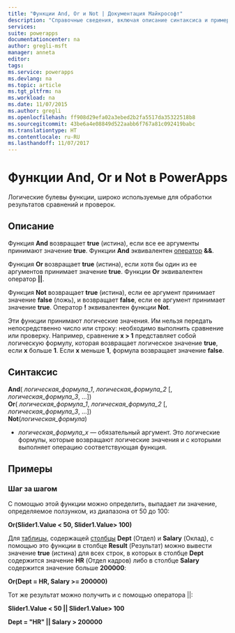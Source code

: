 ```yaml
---
title: "Функции And, Or и Not | Документация Майкрософт"
description: "Справочные сведения, включая описание синтаксиса и примеры, относительно функций And, Or и Not в PowerApps"
services: 
suite: powerapps
documentationcenter: na
author: gregli-msft
manager: anneta
editor: 
tags: 
ms.service: powerapps
ms.devlang: na
ms.topic: article
ms.tgt_pltfrm: na
ms.workload: na
ms.date: 11/07/2015
ms.author: gregli
ms.openlocfilehash: ff908d29efa02a3ebed2b2fa5517da35322518b8
ms.sourcegitcommit: 43be6a4e08849d522aabb6f767a81c092419babc
ms.translationtype: HT
ms.contentlocale: ru-RU
ms.lasthandoff: 11/07/2017
---
```

# <a name="and-or-and-not-functions-in-powerapps"></a>Функции And, Or и Not в PowerApps
Логические булевы функции, широко используемые для обработки результатов сравнений и проверок.

## <a name="description"></a>Описание
Функция **And** возвращает **true** (истина), если все ее аргументы принимают значение **true**.  Функции **And** эквивалентен [оператор](operators.md) **&&**.

Функция **Or** возвращает **true** (истина), если хотя бы один из ее аргументов принимает значение **true**.  Функции **Or** эквивалентен оператор **||**.

Функция **Not** возвращает **true** (истина), если ее аргумент принимает значение **false** (ложь), и возвращает **false**, если ее аргумент принимает значение **true**.  Оператор **!** эквивалентен функции **Not**.

Эти функции принимают логические значения. Им нельзя передать непосредственно число или строку: необходимо выполнить сравнение или проверку. Например, сравнение **x > 1** представляет собой логическую формулу, которая возвращает логическое значение **true**, если **x** больше **1**. Если **x** меньше **1**, формула возвращает значение **false**.

## <a name="syntax"></a>Синтаксис
**And**( *логическая_формула_1*, *логическая_формула_2* [, *логическая_формула_3*, ...])<br>
**Or**( *логическая_формула_1*, *логическая_формула_2* [, *логическая_формула_3*, ...])<br>
**Not**(*логическая_формула*)

* *логическая_формула_x* — обязательный аргумент.  Это логические формулы, которые возвращают логические значения и с которыми выполняет операцию соответствующая функция.

## <a name="examples"></a>Примеры
### <a name="step-by-step"></a>Шаг за шагом
С помощью этой функции можно определить, выпадает ли значение, определяемое ползунком, из диапазона от 50 до 100:

**Or(Slider1.Value < 50, Slider1.Value> 100)**

Для [таблицы](../working-with-tables.md), содержащей [столбцы](../working-with-tables.md#columns) **Dept** (Отдел) и **Salary** (Оклад), с помощью это функции в столбце **Result** (Результат) можно вывести значение **true** (истина) для всех строк, в которых в столбце **Dept** содержится значение **HR** (Отдел кадров) либо в столбце **Salary** содержится значение больше **200000**:

**Or(Dept = HR, Salary >= 200000)**

Тот же результат можно получить и с помощью оператора ||:

**Slider1.Value < 50 || Slider1.Value> 100**

**Dept = "HR" || Salary > 200000**

